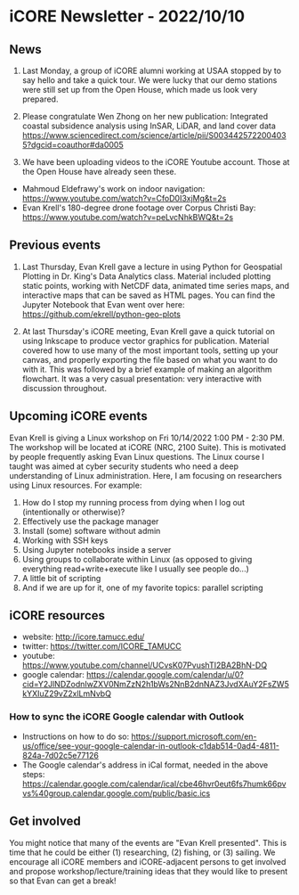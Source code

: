 # iCORE Newsletter - 2022/10/10

## News

1. Last Monday, a group of iCORE alumni working at USAA stopped by to say hello and take a quick tour. We were lucky that our demo stations were still set up from the Open House, which made us look very prepared.

2. Please congratulate Wen Zhong on her new publication: Integrated coastal subsidence analysis using InSAR, LiDAR, and land cover data
https://www.sciencedirect.com/science/article/pii/S0034425722004035?dgcid=coauthor#da0005

3. We have been uploading videos to the iCORE Youtube account. Those at the Open House have already seen these.

- Mahmoud Eldefrawy's work on indoor navigation: https://www.youtube.com/watch?v=CfoD0I3xjMg&t=2s
- Evan Krell's 180-degree drone footage over Corpus Christi Bay: https://www.youtube.com/watch?v=peLvcNhkBWQ&t=2s

## Previous events

1. Last Thursday, Evan Krell gave a lecture in using Python for Geospatial Plotting in Dr. King's Data Analytics class. Material included plotting static points, working with NetCDF data, animated time series maps, and interactive maps that can be saved as HTML pages.
You can find the Jupyter Notebook that Evan went over here: https://github.com/ekrell/python-geo-plots

2. At last Thursday's iCORE meeting, Evan Krell gave a quick tutorial on using Inkscape to produce vector graphics for publication. Material covered how to use many of the most important tools, setting up your canvas, and properly exporting the file based on what you want to do with it. This was followed by a brief example of making an algorithm flowchart. It was a very casual presentation: very interactive with discussion throughout.

## Upcoming iCORE events

Evan Krell is giving a Linux workshop on Fri 10/14/2022 1:00 PM - 2:30 PM. The workshop will be located at iCORE (NRC, 2100 Suite). This is motivated by people frequently asking Evan Linux questions. The Linux course I taught was aimed at cyber security students who need a deep understanding of Linux administration. Here, I am focusing on researchers using Linux resources. For example:

1. How do I stop my running process from dying when I log out (intentionally or otherwise)?
2. Effectively use the package manager
3. Install (some) software without admin
4. Working with SSH keys
5. Using Jupyter notebooks inside a server
6. Using groups to collaborate within Linux (as opposed to giving everything read+write+execute like I usually see people do...)
7. A little bit of scripting
8. And if we are up for it, one of my favorite topics: parallel scripting

## iCORE resources

- website: http://icore.tamucc.edu/
- twitter: https://twitter.com/ICORE_TAMUCC
- youtube: https://www.youtube.com/channel/UCvsK07PvushTI2BA2BhN-DQ
- google calendar: https://calendar.google.com/calendar/u/0?cid=Y2JlNDZodnIwZXV0NmZzN2h1bWs2NnB2dnNAZ3JvdXAuY2FsZW5kYXIuZ29vZ2xlLmNvbQ


### How to sync the iCORE Google calendar with Outlook

- Instructions on how to do so: https://support.microsoft.com/en-us/office/see-your-google-calendar-in-outlook-c1dab514-0ad4-4811-824a-7d02c5e77126
- The Google calendar's address in iCal format, needed in the above steps: https://calendar.google.com/calendar/ical/cbe46hvr0eut6fs7humk66pvvs%40group.calendar.google.com/public/basic.ics


## Get involved

You might notice that many of the events are "Evan Krell presented". This is time that he could be either (1) researching, (2) fishing, or (3) sailing.
We encourage all iCORE members and iCORE-adjacent persons to get involved and propose workshop/lecture/training ideas that they would like to present so that Evan can get a break!
